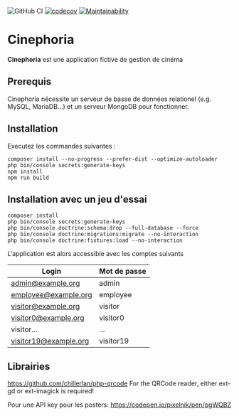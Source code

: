 ![GitHub CI](https://github.com/bbalet/web-ecf/actions/workflows/symfony.yml/badge.svg)
[![codecov](https://codecov.io/gh/bbalet/web-ecf/graph/badge.svg?token=JARJRZD07D)](https://codecov.io/gh/bbalet/web-ecf)
[![Maintainability](https://api.codeclimate.com/v1/badges/d319208984315580dace/maintainability)](https://codeclimate.com/github/bbalet/web-ecf/maintainability)

# Cinephoria

**Cinephoria** est une application fictive de gestion de cinéma

## Prerequis

Cinephoria nécessite un serveur de basse de données relationel (e.g. MySQL, MariaDB...) et un serveur MongoDB pour fonctionner.

## Installation

Executez les commandes suivantes :

    composer install --no-progress --prefer-dist --optimize-autoloader
    php bin/console secrets:generate-keys
    npm install
    npm run build

## Installation avec un jeu d'essai

    composer install
    php bin/console secrets:generate-keys
    php bin/console doctrine:schema:drop --full-database --force
    php bin/console doctrine:migrations:migrate --no-interaction
    php bin/console doctrine:fixtures:load --no-interaction

L'application est alors accessible avec les comptes suivants

| **Login**             | **Mot de passe**  |
|-----------------------|-------------------|
| admin@example.org     | admin             |
| employee@example.org  | employee          |
| visitor@example.org   | visitor           |
| visitor0@example.org  | visitor0          |
| visitor...            | ...               |
| visitor19@example.org | visitor19         |

## Librairies

https://github.com/chillerlan/php-qrcode
For the QRCode reader, either ext-gd or ext-imagick is required!

Pour une API key pour les posters:
https://codepen.io/pixelnik/pen/pgWQBZ
